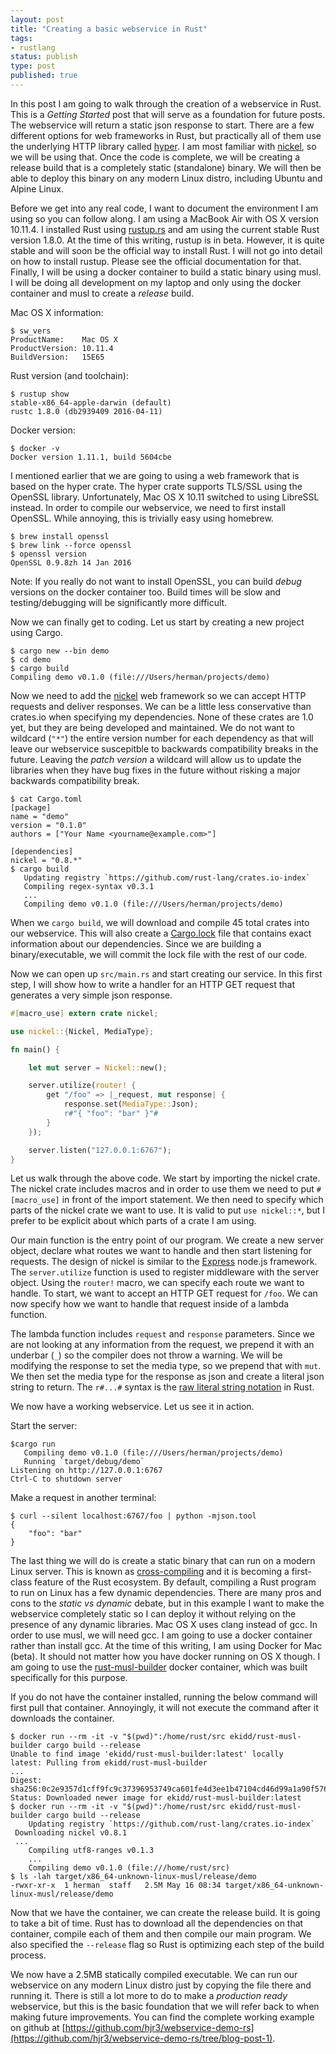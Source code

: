 ```yaml
---
layout: post
title: "Creating a basic webservice in Rust"
tags:
- rustlang
status: publish
type: post
published: true
---
```


In this post I am going to walk through the creation of a webservice in Rust. This is a _Getting Started_ post that will serve as a foundation for future posts. The webservice will return a static json response to start. There are a few different options for web frameworks in Rust, but practically all of them use the underlying HTTP library called [hyper](https://crates.io/crates/hyper). I am most familiar with [nickel](http://nickel.rs/), so we will be using that. Once the code is complete, we will be creating a release build that is a completely static (standalone) binary. We will then be able to deploy this binary on any modern Linux distro, including Ubuntu and Alpine Linux.

Before we get into any real code, I want to document the environment I am using so you can follow along. I am using a MacBook Air with OS X version 10.11.4. I installed Rust using [rustup.rs](https://www.rustup.rs/) and am using the current stable Rust version 1.8.0. At the time of this writing, rustup is in beta. However, it is quite stable and will soon be the official way to install Rust. I will not go into detail on how to install rustup. Please see the official documentation for that. Finally, I will be using a docker container to build a static binary using musl. I will be doing all development on my laptop and only using the docker container and musl to create a _release_ build.

Mac OS X information:

```
$ sw_vers
ProductName:	Mac OS X
ProductVersion:	10.11.4
BuildVersion:	15E65
```

Rust version (and toolchain):

```
$ rustup show
stable-x86_64-apple-darwin (default)
rustc 1.8.0 (db2939409 2016-04-11)
```

Docker version:

```
$ docker -v
Docker version 1.11.1, build 5604cbe
```

I mentioned earlier that we are going to using a web framework that is based on the hyper crate. The hyper crate supports TLS/SSL using the OpenSSL library. Unfortunately, Mac OS X 10.11 switched to using LibreSSL instead. In order to compile our webservice, we need to first install OpenSSL. While annoying, this is trivially easy using homebrew.

```
$ brew install openssl
$ brew link --force openssl
$ openssl version
OpenSSL 0.9.8zh 14 Jan 2016
```

Note: If you really do not want to install OpenSSL, you can build _debug_ versions on the docker container too. Build times will be slow and testing/debugging will be significantly more difficult.

Now we can finally get to coding. Let us start by creating a new project using Cargo.

```
$ cargo new --bin demo
$ cd demo
$ cargo build
Compiling demo v0.1.0 (file:///Users/herman/projects/demo)
```

Now we need to add the [nickel](https://crates.io/crates/nickel) web framework so we can accept HTTP requests and deliver responses. We can be a little less conservative than crates.io when specifying my dependencies. None of these crates are 1.0 yet, but they are being developed and maintained. We do not want to wildcard (`"*"`) the entire version number for each dependency as that will leave our webservice suscepitble to backwards compatibility breaks in the future. Leaving the _patch version_ a wildcard will allow us to update the libraries when they have bug fixes in the future without risking a major backwards compatibility break.

```
$ cat Cargo.toml
[package]
name = "demo"
version = "0.1.0"
authors = ["Your Name <yourname@example.com>"]

[dependencies]
nickel = "0.8.*"
$ cargo build
   Updating registry `https://github.com/rust-lang/crates.io-index`
   Compiling regex-syntax v0.3.1
   ...
   Compiling demo v0.1.0 (file:///Users/herman/projects/demo)
```

When we `cargo build`, we will download and compile 45 total crates into our webservice. This will also create a [Cargo.lock](https://doc.rust-lang.org/book/getting-started.html#what-is-that-cargolock) file that contains exact information about our dependencies. Since we are building a binary/executable, we will commit the lock file with the rest of our code.

Now we can open up `src/main.rs` and start creating our service. In this first step, I will show how to write a handler for an HTTP GET request that generates a very simple json response.

```rust
#[macro_use] extern crate nickel;

use nickel::{Nickel, MediaType};

fn main() {

    let mut server = Nickel::new();

    server.utilize(router! {
        get "/foo" => |_request, mut response| {
            response.set(MediaType::Json);
            r#"{ "foo": "bar" }"#
        }
    });

    server.listen("127.0.0.1:6767");
}
```

Let us walk through the above code. We start by importing the nickel crate. The nickel crate includes macros and in order to use them we need to put `#[macro_use]` in front of the import statement. We then need to specify which parts of the nickel crate we want to use. It is valid to put `use nickel::*`, but I prefer to be explicit about which parts of a crate I am using.

Our main function is the entry point of our program. We create a new server object, declare what routes we want to handle and then start listening for requests. The design of nickel is similar to the [Express](http://expressjs.com/) node.js framework. The `server.utilize` function is used to register middleware with the server object. Using the `router!` macro, we can specify each route we want to handle. To start, we want to accept an HTTP GET request for `/foo`. We can now specify how we want to handle that request inside of a lambda function.

The lambda function includes `request` and `response` parameters. Since we are not looking at any information from the request, we prepend it with an underbar (`_`) so the compiler does not throw a warning. We will be modifying the response to set the media type, so we prepend that with `mut`. We then set the media type for the response as json and create a literal json string to return. The `r#...#` syntax is the [raw literal string notation](https://doc.rust-lang.org/reference.html#raw-string-literals) in Rust.

We now have a working webservice. Let us see it in action.

Start the server:

```
$cargo run
   Compiling demo v0.1.0 (file:///Users/herman/projects/demo)
   Running `target/debug/demo`
Listening on http://127.0.0.1:6767
Ctrl-C to shutdown server
```

Make a request in another terminal:

```
$ curl --silent localhost:6767/foo | python -mjson.tool
{
    "foo": "bar"
}
```

The last thing we will do is create a static binary that can run on a modern Linux server. This is known as [cross-compiling](http://blog.rust-lang.org/2016/05/13/rustup.html) and it is becoming a first-class feature of the Rust ecosystem. By default, compiling a Rust program to run on Linux has a few dynamic dependencies. There are many pros and cons to the _static vs dynamic_ debate, but in this example I want to make the webservice completely static so I can deploy it without relying on the presence of any dynamic libraries. Mac OS X uses clang instead of gcc. In order to use musl, we will need gcc. I am going to use a docker container rather than install gcc. At the time of this writing, I am using Docker for Mac (beta). It should not matter how you have docker running on OS X though. I am going to use the [rust-musl-builder](https://github.com/emk/rust-musl-builder) docker container, which was built specifically for this purpose.

If you do not have the container installed, running the below command will first pull that container. Annoyingly, it will not execute the command after it downloads the container.

```
$ docker run --rm -it -v "$(pwd)":/home/rust/src ekidd/rust-musl-builder cargo build --release
Unable to find image 'ekidd/rust-musl-builder:latest' locally
latest: Pulling from ekidd/rust-musl-builder
...
Digest: sha256:0c2e9357d1cff9fc9c37396953749ca601fe4d3ee1b47104cd46d99a1a90f576
Status: Downloaded newer image for ekidd/rust-musl-builder:latest
$ docker run --rm -it -v "$(pwd)":/home/rust/src ekidd/rust-musl-builder cargo build --release
    Updating registry `https://github.com/rust-lang/crates.io-index`
 Downloading nickel v0.8.1
 ...
    Compiling utf8-ranges v0.1.3
    ...
    Compiling demo v0.1.0 (file:///home/rust/src)
$ ls -lah target/x86_64-unknown-linux-musl/release/demo
-rwxr-xr-x  1 herman  staff   2.5M May 16 08:34 target/x86_64-unknown-linux-musl/release/demo
```

Now that we have the container, we can create the release build. It is going to take a bit of time. Rust has to download all the dependencies on that container, compile each of them and then compile our main program. We also specified the `--release` flag so Rust is optimizing each step of the build process.

We now have a 2.5MB statically compiled executable. We can run our webservice on any modern Linux distro just by copying the file there and running it. There is still a lot more to do to make a _production ready_ webservice, but this is the basic foundation that we will refer back to when making future improvements. You can find the complete working example on github at [https://github.com/hjr3/webservice-demo-rs](https://github.com/hjr3/webservice-demo-rs/tree/blog-post-1).
